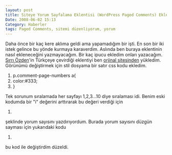 ```yaml
---
layout: post
title: Siteye Yorum Sayfalama Eklentisi (WordPress Paged Comments) Ekledim
Date: 2008-06-02 15:13
Category: Haberler
tags: Paged Comments, sitemi düzenliyorum, yorum
---
```


Daha önce bir kaç kere aklıma geldi ama yapamadığım bir işti. En son bir
iki istek gelince bu yönde kurmaya karaverdim. Aslında ben buraya
eklentinin nasıl ekleneceğini yazmayacağım. Bir kaç ipucu ekledim onları
yazacağım. [Sırrı Özden][]'in Türkçeye çevirdiği eklentiyi ben [orjinal sitesinden][] yükledim. Görünümü değiştirmek için stil dosyama bir satır
css kodu ekledim.

1.  p.comment-page-numbers a{
2.  color:#333;
3.  }

Tek sorunum sıralamada her sayfayı 1,2,3...10 diye sıralaması idi. Benim
eski kodumda bir "i" değerini arttırarak bu değeri verdiği için

1.  <?php echo $i; ?>

şeklinde yorum sayısını yazdırıyordum. Burada yorum sayısını düzgün
sayması için yukarıdaki kodu

1.  <?php echo $comment_number; $comment_number +=
    $comment_delta;?>

bu kod ile değiştirdim düzeldi.


  [Sırrı Özden]: http://www.srro.net/paged-comments-yorum-sayfalama-eklentisi-turkce/
  [orjinal sitesinden]: http://www.keyvan.net/code/paged-comments/

